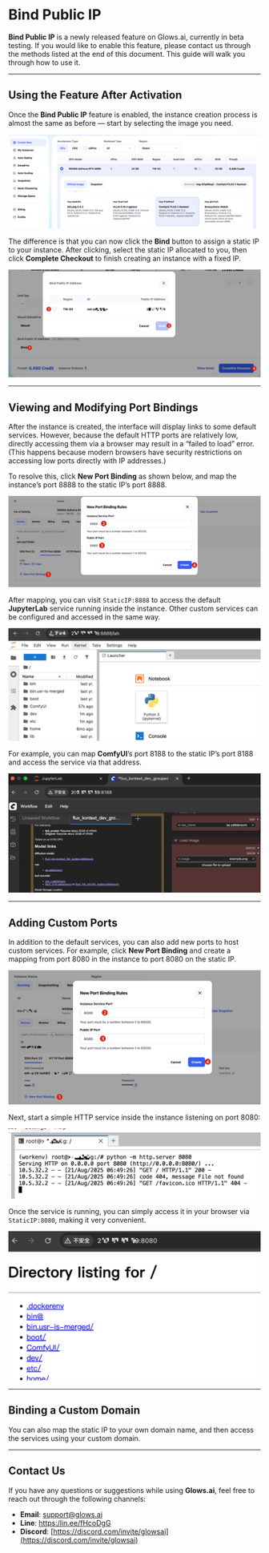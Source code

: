 # Bind Public IP

**Bind Public IP** is a newly released feature on Glows.ai, currently in beta testing.
If you would like to enable this feature, please contact us through the methods listed at the end of this document.
This guide will walk you through how to use it.

---

## Using the Feature After Activation

Once the **Bind Public IP** feature is enabled, the instance creation process is almost the same as before — start by selecting the image you need.

![image-20250821143651042](../docs-images/bind-public-ip/01.png)

The difference is that you can now click the **Bind** button to assign a static IP to your instance.
After clicking, select the static IP allocated to you, then click **Complete Checkout** to finish creating an instance with a fixed IP.

![image-20250829141252240](../docs-images/bind-public-ip/02.png)

---

## Viewing and Modifying Port Bindings

After the instance is created, the interface will display links to some default services.
However, because the default HTTP ports are relatively low, directly accessing them via a browser may result in a “failed to load” error.
(This happens because modern browsers have security restrictions on accessing low ports directly with IP addresses.)

To resolve this, click **New Port Binding** as shown below, and map the instance’s port 8888 to the static IP’s port 8888.

![image-20250821144056702](../docs-images/bind-public-ip/03.png)

After mapping, you can visit `StaticIP:8888` to access the default **JupyterLab** service running inside the instance.
Other custom services can be configured and accessed in the same way.

![image-20250821144246043](../docs-images/bind-public-ip/04.png)

For example, you can map **ComfyUI**’s port 8188 to the static IP’s port 8188 and access the service via that address.

![image-20250821144417955](../docs-images/bind-public-ip/05.png)

---

## Adding Custom Ports

In addition to the default services, you can also add new ports to host custom services.
For example, click **New Port Binding** and create a mapping from port 8080 in the instance to port 8080 on the static IP.

![image-20250821144534908](../docs-images/bind-public-ip/06.png)

Next, start a simple HTTP service inside the instance listening on port 8080:

![image-20250821144708764](../docs-images/bind-public-ip/07.png)

Once the service is running, you can simply access it in your browser via `StaticIP:8080`, making it very convenient.

![image-20250821144746527](../docs-images/bind-public-ip/08.png)

---

## Binding a Custom Domain

You can also map the static IP to your own domain name, and then access the services using your custom domain.

---

## Contact Us

If you have any questions or suggestions while using **Glows.ai**, feel free to reach out through the following channels:

- **Email**: [support@glows.ai](mailto:support@glows.ai)
- **Line**: [https:/lin.ee/fHcoDgG](https:/lin.ee/fHcoDgG)
- **Discord**: [https://discord.com/invite/glowsai](https://discord.com/invite/glowsai)
